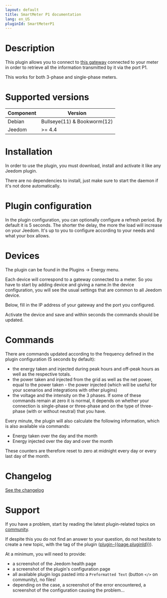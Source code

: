 ```yaml
---
layout: default
title: SmartMeter P1 documentation 
lang: en_US
pluginId: SmartMeterP1
---
```


# Description

This plugin allows you to connect to [this gateway](https://www.domohab.be/categorie-produit/passerelle/) connected to your meter in order to retrieve all the information transmitted by it via the port P1.

This works for both 3-phase and single-phase meters.

# Supported versions

| Component | Version                     |
|-----------|-----------------------------|
| Debian    | Bullseye(11) & Bookworm(12) |
| Jeedom    | >= 4.4                      |

# Installation

In order to use the plugin, you must download, install and activate it like any Jeedom plugin.

There are no dependencies to install, just make sure to start the daemon if it's not done automatically.

# Plugin configuration

In the plugin configuration, you can optionally configure a refresh period. By default it is 5 seconds.
The shorter the delay, the more the load will increase on your Jeedom. It's up to you to configure according to your needs and what your box allows.

# Devices

The plugin can be found in the Plugins → Energy menu.

Each device will correspond to a gateway connected to a meter. So you have to start by adding device and giving a name.In the device configuration, you will see the usual settings that are common to all Jeedom device.

Below, fill in the IP address of your gateway and the port you configured.

Activate the device and save and within seconds the commands should be updated.

# Commands

There are commands updated according to the frequency defined in the plugin configuration (5 seconds by default):

- the energy taken and injected during peak hours and off-peak hours as well as the respective totals.
- the power taken and injected from the grid as well as the net power, equal to the power taken - the power injected (which will be useful for your scenarios and integrations with other plugins)
- the voltage and the intensity on the 3 phases. If some of these commands remain at zero it is normal, it depends on whether your connection is single-phase or three-phase and on the type of three-phase (with or without neutral) that you have.

Every minute, the plugin will also calculate the following information, which is also available via commands:

- Energy taken over the day and the month
- Energy injected over the day and over the month

These counters are therefore reset to zero at midnight every day or every last day of the month.

# Changelog

[See the changelog](./changelog)

# Support

If you have a problem, start by reading the latest plugin-related topics on [community]({{site.forum}}/tag/plugin-{{page.pluginId}}).

If despite this you do not find an answer to your question, do not hesitate to create a new topic, with the tag of the plugin ([plugin-{{page.pluginId}}]({{site.forum}}/tag/plugin-{{page.pluginId}})).

At a minimum, you will need to provide:

- a screenshot of the Jeedom health page
- a screenshot of the plugin's configuration page
- all available plugin logs pasted into a `Preformatted Text` (button `</>` on community), no files!
- depending on the case, a screenshot of the error encountered, a screenshot of the configuration causing the problem...
